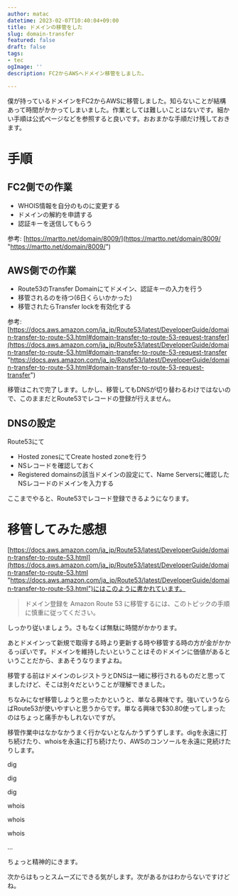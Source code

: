 ```yaml
---
author: matac
datetime: 2023-02-07T10:40:04+09:00
title: ドメインの移管をした
slug: domain-transfer
featured: false
draft: false
tags:
- tec
ogImage: ''
description: FC2からAWSへドメイン移管をしました。

---
```

僕が持っているドメインをFC2からAWSに移管しました。知らないことが結構あって時間がかかってしまいました。作業としては難しいことはないです。細かい手順は公式ページなどを参照すると良いです。おおまかな手順だけ残しておきます。

# 手順

## FC2側での作業

* WHOIS情報を自分のものに変更する
* ドメインの解約を申請する
* 認証キーを送信してもらう

参考: [https://martto.net/domain/8009/](https://martto.net/domain/8009/ "https://martto.net/domain/8009/")

## AWS側での作業

* Route53のTransfer Domainにてドメイン、認証キーの入力を行う
* 移管されるのを待つ(6日くらいかかった)
* 移管されたらTransfer lockを有効化する

参考: [https://docs.aws.amazon.com/ja_jp/Route53/latest/DeveloperGuide/domain-transfer-to-route-53.html#domain-transfer-to-route-53-request-transfer](https://docs.aws.amazon.com/ja_jp/Route53/latest/DeveloperGuide/domain-transfer-to-route-53.html#domain-transfer-to-route-53-request-transfer "https://docs.aws.amazon.com/ja_jp/Route53/latest/DeveloperGuide/domain-transfer-to-route-53.html#domain-transfer-to-route-53-request-transfer")

移管はこれで完了します。しかし、移管してもDNSが切り替わるわけではないので、このままだとRoute53でレコードの登録が行えません。

## DNSの設定

Route53にて

* Hosted zonesにてCreate hosted zoneを行う
* NSレコードを確認しておく
* Registered domainsの該当ドメインの設定にて、Name Serversに確認したNSレコードのドメインを入力する

ここまでやると、Route53でレコード登録できるようになります。

# 移管してみた感想

[https://docs.aws.amazon.com/ja_jp/Route53/latest/DeveloperGuide/domain-transfer-to-route-53.html](https://docs.aws.amazon.com/ja_jp/Route53/latest/DeveloperGuide/domain-transfer-to-route-53.html "https://docs.aws.amazon.com/ja_jp/Route53/latest/DeveloperGuide/domain-transfer-to-route-53.html")にはこのように書かれています。

> ドメイン登録を Amazon Route 53 に移管するには、このトピックの手順に慎重に従ってください。

しっかり従いましょう。さもなくば無駄に時間がかかります。

あとドメインって新規で取得する時より更新する時や移管する時の方が金がかかるっぽいです。ドメインを維持したいということはそのドメインに価値があるということだから、まあそうなりますよね。

移管する前はドメインのレジストラとDNSは一緒に移行されるものだと思ってましたけど、そこは別々だということが理解できました。

ちなみになぜ移管しようと思ったかというと、単なる興味です。強いていうならばRoute53が使いやすいと思うからです。単なる興味で$30.80使ってしまったのはちょっと痛手かもしれないですが。

移管作業中はなかなかうまく行かないとなんかうずうずします。digを永遠に打ち続けたり、whoisを永遠に打ち続けたり、AWSのコンソールを永遠に見続けたりします。

dig

dig

dig

whois

whois

whois

...

ちょっと精神的にきます。

次からはもっとスムーズにできる気がします。次があるかはわからないですけどね。